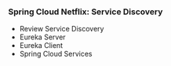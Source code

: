 <!-- .element: class="toc" -->

### Spring Cloud Netflix: Service Discovery

* Review Service Discovery
* Eureka Server
* Eureka Client <!-- .element: class="current-item" -->
* Spring Cloud Services

<i class="fa fa-cloud fa-lg"></i>
